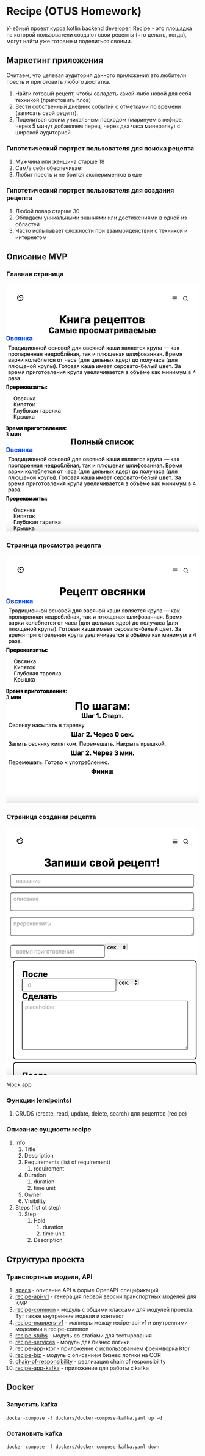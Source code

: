 # Recipe (OTUS Homework)
Учебный проект курса kotlin backend developer. Recipe - это площадка на которой
пользователи создают свои рецепты (что делать, когда), могут найти уже готовые и поделиться своими.

## Маркетинг приложения
Считаем, что целевая аудитория данного приложения это любители поесть и приготовить любого достатка.
1. Найти готовый рецепт, чтобы овладеть какой-либо новой для себя техникой (приготовить плов)
1. Вести собственный дневник событий с отметками по времени (записать свой рецепт).
1. Поделиться своим уникальным подходом (маринуем в кефире, через 5 минут добавляем перец, через два часа минералку) с широкой аудиторией.

### Гипотетический портрет пользователя для поиска рецепта
1. Мужчина или женщина старше 18
2. Сам/а себя обеспечивает
3. Любит поесть и не боится экспериментов в еде

### Гипотетический портрет пользователя для создания рецепта
1. Любой повар старше 30
2. Обладаем уникальными знаниями или достижениями в одной из областей
3. Часто испытывает сложности при взаимойдействии с техникой и интернетом

## Описание MVP
### Главная страница
![](docs/imgs/home.png)

### Страница просмотра рецепта
![](docs/imgs/recipe.png)

### Страница создания рецепта
![](docs/imgs/create.png)

[Mock app](https://outlandish-other-penguin-w258b2.teleporthq.app)

### Функции (endpoints)

1. CRUDS (create, read, update, delete, search) для рецептов (recipe)

### Описание сущности recipe
1. Info
   1. Title
   2. Description
   3. Requirements (list of requirement)
      1. requirement
   4. Duration
      1. duration
      2. time unit
   5. Owner
   6. Visibility
2. Steps (list ot step)
    1. Step
       1. Hold
          1. duration
          2. time unit
       2. Description
   
## Структура проекта
### Транспортные модели, API
1. [specs](specs) - описание API в форме OpenAPI-спецификаций
2. [recipe-api-v1](recipe-api-v1) - генерация первой версии транспортных моделей для KMP
3. [recipe-common](recipe-common) - модуль с общими классами для модулей проекта. Тут также внутренние модели и контекст
4. [recipe-mappers-v1](recipe-mappers-v1) - мапперы между recipe-api-v1 и внутренними моделями в recipe-common
5. [recipe-stubs](recipe-stubs) - модуль со стабами для тестирования
5. [recipe-services](recipe-services) - модуль для бизнес логики
5. [recipe-app-ktor](recipe-app-ktor) - приложение с использованием фреймворка Ktor
5. [recipe-biz](recipe-biz) - модуль с описанием бизнес логики на COR
5. [chain-of-responsibility](chain-of-responsibility) - реализация chain of responsibility
5. [recipe-app-kafka](recipe-app-kafka) - приложение для работы с kafka

## Docker
### Запустить kafka
```
docker-compose -f dockers/docker-compose-kafka.yaml up -d
```

### Остановить kafka
```
docker-compose -f dockers/docker-compose-kafka.yaml down
```